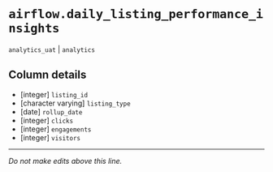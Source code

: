# `airflow.daily_listing_performance_insights`
`analytics_uat` | `analytics`

## Column details
* [integer]   `listing_id`
* [character varying] `listing_type`
* [date]      `rollup_date`
* [integer]   `clicks`
* [integer]   `engagements`
* [integer]   `visitors`

-------------------------------------------------------------------------------
*Do not make edits above this line.*
